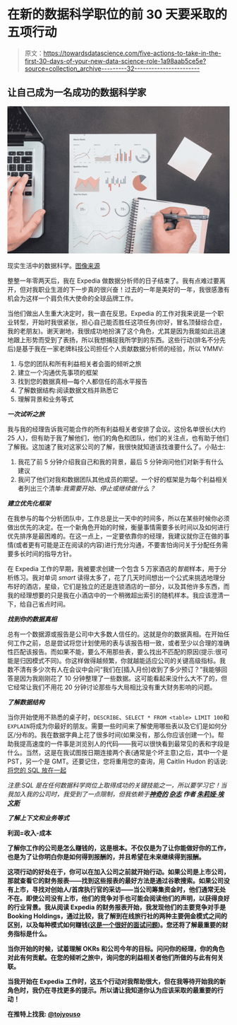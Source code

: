# 在新的数据科学职位的前 30 天要采取的五项行动

> 原文：<https://towardsdatascience.com/five-actions-to-take-in-the-first-30-days-of-your-new-data-science-role-1a98aab5ce5e?source=collection_archive---------32----------------------->

## 让自己成为一名成功的数据科学家

![](img/a7f5eb7477abf7b8d0b7070347744c53.png)

现实生活中的数据科学。[图像来源](https://www.pexels.com/@goumbik)

整整一年零两天后，我在 Expedia 做数据分析师的日子结束了。我有点难过要离开，但对我职业生涯的下一步真的很兴奋！过去的一年是美好的一年，我很感激有机会为这样一个肩负伟大使命的全球品牌工作。

当他们做出人生重大决定时，我一直在反思。Expedia 的工作对我来说是一个职业转型，开始时我很紧张，担心自己能否胜任这项任务(你好，冒名顶替综合症，我的老朋友)。谢天谢地，我很成功地扮演了这个角色，尤其是因为我能如此迅速地跟上形势而受到了表扬，所以我想捕捉我所学到的东西。这些行动(排名不分先后)是基于我在一家老牌科技公司担任个人贡献数据分析师的经验，所以 YMMV:

1.  与您的团队和所有利益相关者会面的倾听之旅
2.  建立一个沟通优先事项的框架
3.  找到您的数据真相—每个人都信任的高水平报告
4.  了解数据结构:阅读数据文档并熟悉它
5.  理解背景和业务等式

***一次试听之旅***

我与我的经理告诉我可能合作的所有利益相关者安排了会议。这份名单很长(大约 25 人)，但有助于我了解他们，他们的角色和团队，他们的关注点，也有助于他们了解我。这加速了我对这家公司的了解，我很快就知道该找谁要什么了。小贴士:

1.  我花了前 5 分钟介绍我自己和我的背景，最后 5 分钟询问他们对新手有什么建议
2.  我问了他们对我和数据团队其他成员的期望。一个好的框架是为每个利益相关者列出三个清单:*我需要开始、停止或继续做什么？*

***建立优先化框架***

在我参与的每个分析团队中，工作总是比一天中的时间多，所以在某些时候你必须做出优先的决定。在一个新角色开始的时候，衡量事情需要多长时间以及如何进行优先排序是最困难的。在这一点上，一定要依靠你的经理，我建议就你正在做的事情(或者更有可能是正在阅读的内容)进行充分沟通，不要害怕询问关于分配任务需要多长时间的指导方针。

在 Expedia 工作的早期，我被要求创建一个包含 5 万家酒店的*智能*样本，用于分析练习。我对单词 *smart* 读得太多了，花了几天时间想出一个公式来挑选地理分布好的酒店，星级，它们是独立的还是连锁酒店的一部分，以及其他许多东西，而我的经理想要的只是我在小酒店中的一个稍微超出索引的随机样本。我应该澄清一下，给自己省点时间。

***找到你的数据真相***

总有一个数据源或报告是公司中大多数人信任的。这就是你的数据真相。在开始任何工作之前，总是尝试将您计划使用的表与该报告相一致，或者至少以合理的准确性匹配该报告。而如果不能，要么不用那些表，要么找出不匹配的原因(提示:很可能是归因模式不同)。你这样做得越频繁，你就越能适应公司的关键高级指标。我数不清有多少次有人在会议中会问“我们在[插入月份]收到了多少预订？”我能够回答是因为我刚刚花了 10 分钟整理了一些数据。这可能看起来没什么大不了的，但它经常让我们不用花 20 分钟讨论那些与大局相比没有重大财务影响的问题。

***了解数据结构***

当你开始使用不熟悉的桌子时，`DESCRIBE`、`SELECT * FROM <table> LIMIT 100`和`EXPLAIN`将成为你最好的朋友。需要一些时间来了解使用哪些表以及它们是如何分区/分布的。我在数据字典上花了很多时间(如果没有，那么你应该创建一个)。帮助我提高速度的一件事是浏览别人的代码——我可以很快看到最常见的表和字段是什么。当然，这是在我试图按日期连接两个表(通常是个坏主意)之后，其中一个是 PST，另一个是 GMT。还要记住，您将重用您的查询，用 Caitlin Hudon 的话说:[将您的 SQL 放在一起](https://caitlinhudon.com/2018/11/28/git-sql-together/)

*注意:SQL 是在任何数据科学岗位上取得成功的关键技能之一，所以要学习它！当我加入我的公司时，我受到了一点限制，但我依赖于*[](https://twitter.com/b0rk/status/1184571894722449409)**[*神奇的*](https://twitter.com/b0rk/status/1179449535938076673) [*杂志*](https://twitter.com/b0rk/status/1180483982288457728) *作者* [*朱莉娅·埃文斯*](https://twitter.com/b0rk)**

*****了解上下文和业务等式*****

**利润=收入-成本**

**了解你工作的公司是怎么赚钱的，这是根本。不仅仅是为了让你能做好你的工作，也是为了让你明白你是如何得到报酬的，并且希望在未来继续得到报酬。**

**这项行动的好处在于，你可以在加入公司之前就开始行动。如果公司是上市公司，那就查看它的财务报表——找到这些报表的最好方法是通过谷歌搜索。如果公司没有上市，寻找对创始人/首席执行官的采访——当公司筹集资金时，他们通常无处不在。即使公司没有上市，他们的竞争对手也可能会阅读他们的声明，以获得良好的行业背景。我从阅读 Expedia 的财务报表开始，我发现他们的主要竞争对手是 Booking Holdings，通过比较，我了解到在线旅行社的两种主要佣金模式之间的区别，以及每种模式如何赚钱([这是一个很好的面试问题](https://www.glassdoor.com/Interview/What-is-the-difference-between-the-merchant-model-and-agent-model-QTN_1128630.htm))。您还将了解最重要的财务指标是什么。**

**当你开始的时候，试着理解 OKRs 和公司今年的目标。问问你的经理，你的角色对此有何贡献。在您的倾听之旅中，询问您的利益相关者他们所做的与此有何关联。**

**当我开始在 Expedia 工作时，这五个行动对我帮助很大，但在我等待开始我的新角色时，我仍在寻找更多的提示。所以请让我知道你认为应该采取的最重要的行动！**

**在推特上找我: [@tojyouso](https://twitter.com/tojyouso)**